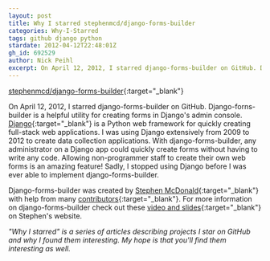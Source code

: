 ```yaml
---
layout: post
title: Why I starred stephenmcd/django-forms-builder
categories: Why-I-Starred
tags: github django python
stardate: 2012-04-12T22:48:01Z
gh_id: 692529
author: Nick Peihl
excerpt: On April 12, 2012, I starred django-forms-builder on GitHub. Django-forns-builder is a helpful utility for creating forms in Django admin.
---
```


[stephenmcd/django-forms-builder](https://github.com/stephenmcd/django-forms-builder){:target="_blank"}

On April 12, 2012, I starred django-forms-builder on GitHub. Django-forns-builder is a helpful utility for creating forms in Django's admin console. [Django](https://www.djangoproject.com){:target="_blank"} is a Python web framework for quickly creating full-stack web applications. I was using Django extensively from 2009 to 2012 to create data collection applications. With django-forms-builder, any administrator on a Django app could quickly create forms without having to write any code. Allowing non-programmer staff to create their own web forms is an amazing feature! Sadly, I stopped using Django before I was ever able to implement django-forms-builder.

Django-forms-builder was created by [Stephen McDonald](http://blog.jupo.org){:target="_blank"} with help from many [contributors](https://github.com/stephenmcd/django-forms-builder/blob/master/AUTHORS){:target="_blank"}. For more information on django-forms-builder check out these [video and slides](http://blog.jupo.org/2012/09/21/sydjango-talk-django-forms-builder/){:target="_blank"} on Stephen's website.

*"Why I starred" is a series of articles describing projects I star on GitHub and why I found them interesting. My hope is that you'll find them interesting as well.*
